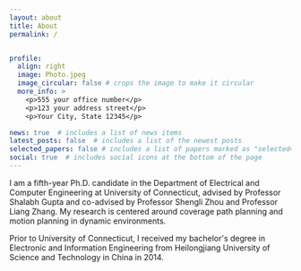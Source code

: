 ```yaml
---
layout: about
title: About
permalink: /


profile:
  align: right
  image: Photo.jpeg
  image_circular: false # crops the image to make it circular
  more_info: >
    <p>555 your office number</p>
    <p>123 your address street</p>
    <p>Your City, State 12345</p>

news: true  # includes a list of news items
latest_posts: false  # includes a list of the newest posts
selected_papers: false # includes a list of papers marked as "selected={true}"
social: true  # includes social icons at the bottom of the page
---
```


I am a fifth-year Ph.D. candidate in the Department of Electrical and Computer Engineering at University of Connecticut, advised by Professor Shalabh Gupta and co-advised by Professor Shengli Zhou and Professor Liang Zhang. My research is centered around coverage path planning and motion planning in dynamic environments.

Prior to University of Connecticut, I received my bachelor's degree in Electronic and Information Engineering from Heilongjiang University of Science and Technology in China in 2014.
